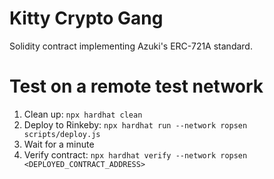 # Kitty Crypto Gang

Solidity contract implementing Azuki's ERC-721A standard.

# Test on a remote test network

1. Clean up: `npx hardhat clean`
2. Deploy to Rinkeby: `npx hardhat run --network ropsen scripts/deploy.js`
3. Wait for a minute
4. Verify contract: `npx hardhat verify --network ropsen <DEPLOYED_CONTRACT_ADDRESS>`
